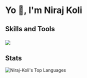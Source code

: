 <h1 align="left">Yo 👋, I'm Niraj Koli</h1>

###

<h2 align="left">Skills and Tools</h2>

###

<p align="left">
  <a href="https://skillicons.dev">
    <img src="https://skillicons.dev/icons?i=ansible,bash,bootstrap,cassandra,css,docker,elasticsearch,express,git,github,graphql,html,java,js,jenkins,jquery,kubernetes,linux,mongodb,nextjs,nodejs,postgres,postman,py,react,redis,redux,remix,sass,tailwind,terraform,ts,vite,vscode" />
  </a>
</p>

###

<h2 align="left">Stats</h2>

![Niraj-Koli's Top Languages](https://github-readme-stats.vercel.app/api/top-langs/?username=Niraj-Koli&theme=tokyonight&show_icons=true&hide_border=true&layout=compact)
<br />

